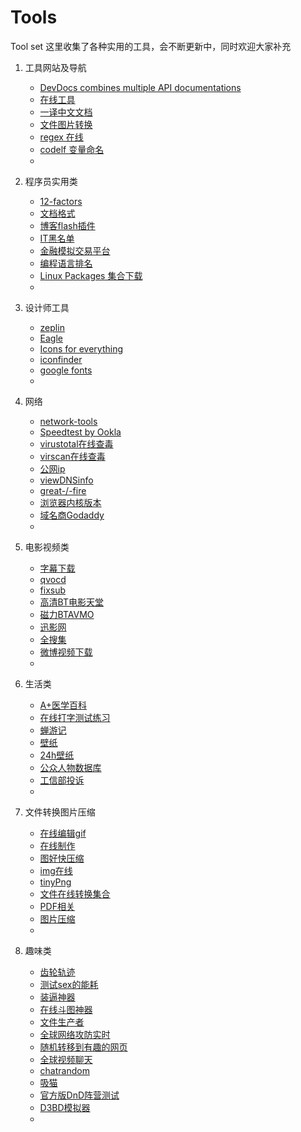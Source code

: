 # Tools
Tool set
这里收集了各种实用的工具，会不断更新中，同时欢迎大家补充

1.  工具网站及导航
    * [DevDocs combines multiple API documentations](https://devdocs.io/)
    * [在线工具](http://tool.lu/)
    * [一译中文文档](http://python.usyiyi.cn/)
    * [文件图片转换](https://convertio.co/)
    * [regex 在线](https://regex101.com/)
    * [codelf 变量命名](https://unbug.github.io/codelf/)
    * [](https://github.com/HGladiator/MyCodes/wiki/%E5%B7%A5%E5%85%B7%E7%BD%91%E7%AB%99%E9%9B%86%E5%90%88)
2.  程序员实用类
    * [12-factors](https://12factor.net/zh_cn/)
    * [文档格式](http://open.leancloud.cn/)
    * [博客flash插件](http://abowman.com/)
    * [IT黑名单](http://www.itblacklist.cn/)
    * [金融模拟交易平台](https://www.ricequant.com/)
    * [编程语言排名](https://www.tiobe.com/tiobe-index/)
    * [Linux Packages 集合下载](https://pkgs.org/)
    * [](https://github.com/HGladiator/MyCodes/wiki/%E5%B7%A5%E5%85%B7%E7%BD%91%E7%AB%99%E9%9B%86%E5%90%88)
3.  设计师工具
    * [zeplin](https://zeplin.io/)
    * [Eagle](https://cn.eagle.cool/)
    * [Icons for everything](https://thenounproject.com/)
    * [iconfinder](https://www.iconfinder.com/)
    * [google fonts](https://fonts.google.com/)
    * [](https://github.com/HGladiator/MyCodes/wiki/%E5%B7%A5%E5%85%B7%E7%BD%91%E7%AB%99%E9%9B%86%E5%90%88)

4.  网络
    * [network-tools](http://network-tools.com/)
    * [Speedtest by Ookla](http://www.speedtest.net/)
    * [virustotal在线查毒](https://www.virustotal.com/)
    * [virscan在线查毒](http://www.virscan.org/)
    * [公网ip](http://whatmyip.co/)
    * [viewDNSinfo](http://viewdns.info/)
    * [great-/-fire](https://zh.greatfire.org/)
    * [浏览器内核版本](https://liulanmi.com/labs/core.html)
    * [域名商Godaddy](http://www.godaddy.com/ "Godaddy")
    * [](https://github.com/HGladiator/MyCodes/wiki/%E5%B7%A5%E5%85%B7%E7%BD%91%E7%AB%99%E9%9B%86%E5%90%88)

5.  电影视频类
    * [字幕下载](http://subhd.com/)
    * [qvocd](http://www.qvocd.org/)
    * [fixsub](http://www.fixsub.com/)
    * [高清BT电影天堂](http://www.btbtdy.com/)
    * [磁力BTAVMO](http://www.btavmo.net/)
    * [迅影网](http://www.saaee.com/)
    * [全搜集](http://www.quansouji.com/)
    * [微博视频下载](http://www.weibovideo.com/)
    * [](https://github.com/HGladiator/MyCodes/wiki/%E5%B7%A5%E5%85%B7%E7%BD%91%E7%AB%99%E9%9B%86%E5%90%88)

6.  生活类
    * [A+医学百科](http://www.a-hospital.com/)
    * [在线打字测试练习](https://10fastfingers.com/typing-test/simplified-chinese)
    * [蝉游记](http://chanyouji.com/)
    * [壁纸](https://alpha.wallhaven.cc/)
    * [24h壁纸](http://louie.co.nz/25th_hour/)
    * [公众人物数据库](https://www.peoplefinders.com/)
    * [工信部投诉](http://www.chinatcc.gov.cn:8080/cms/shensus/)
    * [](https://github.com/HGladiator/MyCodes/wiki/%E5%B7%A5%E5%85%B7%E7%BD%91%E7%AB%99%E9%9B%86%E5%90%88)

7.  文件转换图片压缩
    * [在线编辑gif](http://www.gifntext.com/)
    * [在线制作](https://ezgif.com/)
    * [图好快压缩](http://www.tuhaokuai.com/image)
    * [img在线](http://www.iloveimg.com/zh_cn)
    * [tinyPng](https://tinypng.com/)
    * [文件在线转换集合](http://cn.office-converter.com/)
    * [PDF相关](https://smallpdf.com/cn)
    * [图片压缩](http://optimizilla.com/zh/)
    * [](https://github.com/HGladiator/MyCodes/wiki/%E5%B7%A5%E5%85%B7%E7%BD%91%E7%AB%99%E9%9B%86%E5%90%88)

8.  趣味类
    * [齿轮轨迹](http://nathanfriend.io/inspirograph/)
    * [测试sex的能耗](http://bang.fit/#/game/players/1)
    * [装逼神器](http://deepba.com/)
    * [在线斗图神器](http://www.jiqie.com/d/index.html)
    * [文件生产者](http://www.xnet.se/fd/)
    * [全球网络攻防实时](http://map.norsecorp.com/#/)
    * [随机转移到有趣的网页](http://www.theuselessweb.com/)
    * [全球视频聊天](http://chatroulette.com/)
    * [chatrandom](https://zh.chatrandom.com/)
    * [吸猫](https://purrli.com/)
    * [官方版DnD阵营测试](https://unnamed42.github.io/2016-06-30-%E5%AE%98%E6%96%B9%E7%89%88DnD%E9%98%B5%E8%90%A5%E6%B5%8B%E8%AF%95.html?from=groupmessage&isappinstalled=0)
    * [D3BD模拟器](https://www.d3planner.com/)
    * [](https://github.com/HGladiator/MyCodes/wiki/%E5%B7%A5%E5%85%B7%E7%BD%91%E7%AB%99%E9%9B%86%E5%90%88)

